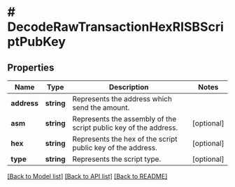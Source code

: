 # # DecodeRawTransactionHexRISBScriptPubKey

## Properties

Name | Type | Description | Notes
------------ | ------------- | ------------- | -------------
**address** | **string** | Represents the address which send the amount. |
**asm** | **string** | Represents the assembly of the script public key of the address. | [optional]
**hex** | **string** | Represents the hex of the script public key of the address. | [optional]
**type** | **string** | Represents the script type. | [optional]

[[Back to Model list]](../../README.md#models) [[Back to API list]](../../README.md#endpoints) [[Back to README]](../../README.md)
